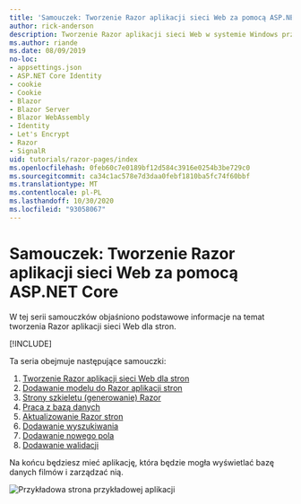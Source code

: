 ```yaml
---
title: 'Samouczek: Tworzenie Razor aplikacji sieci Web za pomocą ASP.NET Core'
author: rick-anderson
description: Tworzenie Razor aplikacji sieci Web w systemie Windows przy użyciu programu Visual Studio, ASP.NET Core i EF Core.
ms.author: riande
ms.date: 08/09/2019
no-loc:
- appsettings.json
- ASP.NET Core Identity
- cookie
- Cookie
- Blazor
- Blazor Server
- Blazor WebAssembly
- Identity
- Let's Encrypt
- Razor
- SignalR
uid: tutorials/razor-pages/index
ms.openlocfilehash: 0feb60c7e0189bf12d584c3916e0254b3be729c0
ms.sourcegitcommit: ca34c1ac578e7d3daa0febf1810ba5fc74f60bbf
ms.translationtype: MT
ms.contentlocale: pl-PL
ms.lasthandoff: 10/30/2020
ms.locfileid: "93058067"
---
```

# <a name="tutorial-create-a-no-locrazor-pages-web-app-with-aspnet-core"></a>Samouczek: Tworzenie Razor aplikacji sieci Web za pomocą ASP.NET Core

W tej serii samouczków objaśniono podstawowe informacje na temat tworzenia Razor aplikacji sieci Web dla stron. 

[!INCLUDE[](~/includes/advancedRP.md)]

Ta seria obejmuje następujące samouczki:

1. [Tworzenie Razor aplikacji sieci Web dla stron](xref:tutorials/razor-pages/razor-pages-start)
1. [Dodawanie modelu do Razor aplikacji stron](xref:tutorials/razor-pages/model)
1. [Strony szkieletu (generowanie) Razor](xref:tutorials/razor-pages/page)
1. [Praca z bazą danych](xref:tutorials/razor-pages/sql)
1. [Aktualizowanie Razor stron](xref:tutorials/razor-pages/da1)
1. [Dodawanie wyszukiwania](xref:tutorials/razor-pages/search)
1. [Dodawanie nowego pola](xref:tutorials/razor-pages/new-field)
1. [Dodawanie walidacji](xref:tutorials/razor-pages/validation)

Na końcu będziesz mieć aplikację, która będzie mogła wyświetlać bazę danych filmów i zarządzać nią.

![Przykładowa strona przykładowej aplikacji](index/_static/sample-page.png)
